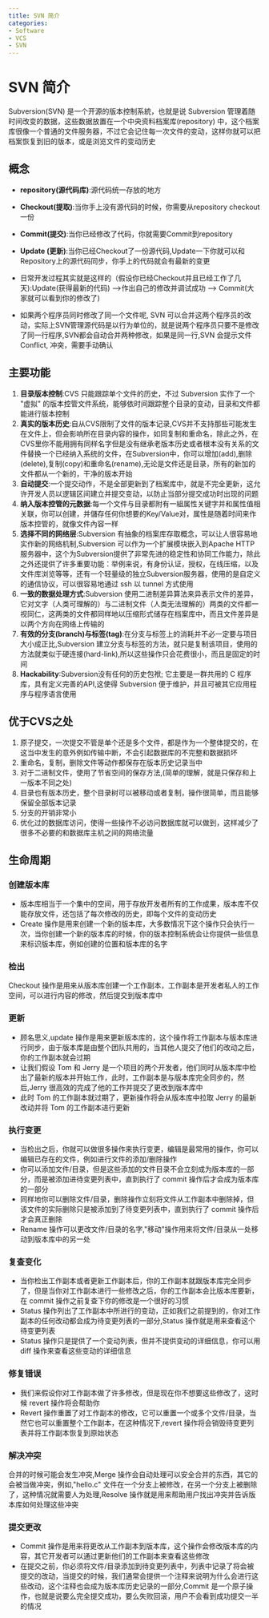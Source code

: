 ```yaml
---
title: SVN 简介
categories:
- Software
- VCS
- SVN
---
```

# SVN 简介

Subversion(SVN) 是一个开源的版本控制系統，也就是说 Subversion 管理着随时间改变的数据，这些数据放置在一个中央资料档案库(repository) 中，这个档案库很像一个普通的文件服务器，不过它会记住每一次文件的变动，这样你就可以把档案恢复到旧的版本，或是浏览文件的变动历史

## 概念

- **repository(源代码库)**:源代码统一存放的地方
- **Checkout(提取)**:当你手上没有源代码的时候，你需要从repository checkout一份
- **Commit(提交)**:当你已经修改了代码，你就需要Commit到repository
- **Update (更新)**:当你已经Checkout了一份源代码,Update一下你就可以和Repository上的源代码同步，你手上的代码就会有最新的变更

- 日常开发过程其实就是这样的（假设你已经Checkout并且已经工作了几天):Update(获得最新的代码) -->作出自己的修改并调试成功 --> Commit(大家就可以看到你的修改了)
- 如果两个程序员同时修改了同一个文件呢, SVN 可以合并这两个程序员的改动，实际上SVN管理源代码是以行为单位的，就是说两个程序员只要不是修改了同一行程序,SVN都会自动合并两种修改，如果是同一行,SVN 会提示文件 Conflict, 冲突，需要手动确认

## 主要功能

1. **目录版本控制**:CVS 只能跟踪单个文件的历史，不过 Subversion 实作了一个 "虚拟" 的版本控管文件系统，能够依时间跟踪整个目录的变动，目录和文件都能进行版本控制
2. **真实的版本历史**:自从CVS限制了文件的版本记录,CVS并不支持那些可能发生在文件上，但会影响所在目录内容的操作，如同复制和重命名，除此之外，在CVS里你不能用拥有同样名字但是没有继承老版本历史或者根本没有关系的文件替换一个已经纳入系统的文件，在Subversion中，你可以增加(add),删除(delete),复制(copy)和重命名(rename),无论是文件还是目录，所有的新加的文件都从一个新的，干净的版本开始
3. **自动提交**:一个提交动作，不是全部更新到了档案库中，就是不完全更新，这允许开发人员以逻辑区间建立并提交变动，以防止当部分提交成功时出现的问题
4. **纳入版本控管的元数据**:每一个文件与目录都附有一組属性关键字并和属性值相关联，你可以创建，并儲存任何你想要的Key/Value对，属性是随着时间来作版本控管的，就像文件內容一样
5. **选择不同的网络层**:Subversion 有抽象的档案库存取概念，可以让人很容易地实作新的网络机制,Subversion 可以作为一个扩展模块嵌入到Apache HTTP 服务器中，这个为Subversion提供了非常先进的稳定性和协同工作能力，除此之外还提供了许多重要功能：举例来说，有身份认证，授权，在线压缩，以及文件库浏览等等，还有一个轻量级的独立Subversion服务器，使用的是自定义的通信协议，可以很容易地通过 ssh 以 tunnel 方式使用
6. **一致的数据处理方式**:Subversion 使用二进制差异算法来异表示文件的差异，它对文字（人类可理解的）与二进制文件（人类无法理解的）两类的文件都一视同仁，这两类的文件都同样地以压缩形式储存在档案库中，而且文件差异是以两个方向在网络上传输的
7. **有效的分支(branch)与标签(tag)**:在分支与标签上的消耗并不必一定要与项目大小成正比,Subversion 建立分支与标签的方法，就只是复制该项目，使用的方法就类似于硬连接(hard-link),所以这些操作只会花费很小，而且是固定的时间
8. **Hackability**:Subversion没有任何的历史包袱; 它主要是一群共用的 C 程序库，具有定义完善的API,这使得 Subversion 便于维护，并且可被其它应用程序与程序语言使用

## 优于CVS之处

1. 原子提交，一次提交不管是单个还是多个文件，都是作为一个整体提交的，在这当中发生的意外例如传输中断，不会引起数据库的不完整和数据损坏
2. 重命名，复制，删除文件等动作都保存在版本历史记录当中
3. 对于二进制文件，使用了节省空间的保存方法,(简单的理解，就是只保存和上一版本不同之处)
4. 目录也有版本历史，整个目录树可以被移动或者复制，操作很简单，而且能够保留全部版本记录
5. 分支的开销非常小
6. 优化过的数据库访问，使得一些操作不必访问数据库就可以做到，这样减少了很多不必要的和数据库主机之间的网络流量

## 生命周期

### 创建版本库

- 版本库相当于一个集中的空间，用于存放开发者所有的工作成果，版本库不仅能存放文件，还包括了每次修改的历史，即每个文件的变动历史
- Create 操作是用来创建一个新的版本库，大多数情况下这个操作只会执行一次，当你创建一个新的版本库的时候，你的版本控制系统会让你提供一些信息来标识版本库，例如创建的位置和版本库的名字

### 检出

Checkout 操作是用来从版本库创建一个工作副本，工作副本是开发者私人的工作空间，可以进行内容的修改，然后提交到版本库中

### 更新

- 顾名思义,update 操作是用来更新版本库的，这个操作将工作副本与版本库进行同步，由于版本库是由整个团队共用的，当其他人提交了他们的改动之后，你的工作副本就会过期
- 让我们假设 Tom 和 Jerry 是一个项目的两个开发者，他们同时从版本库中检出了最新的版本并开始工作，此时，工作副本是与版本库完全同步的，然后,Jerry 很高效的完成了他的工作并提交了更改到版本库中
- 此时 Tom 的工作副本就过期了，更新操作将会从版本库中拉取 Jerry 的最新改动并将 Tom 的工作副本进行更新

### 执行变更

- 当检出之后，你就可以做很多操作来执行变更，编辑是最常用的操作，你可以编辑已存在的文件，例如进行文件的添加/删除操作
- 你可以添加文件/目录，但是这些添加的文件目录不会立刻成为版本库的一部分，而是被添加进待变更列表中，直到执行了 commit 操作后才会成为版本库的一部分
- 同样地你可以删除文件/目录，删除操作立刻将文件从工作副本中删除掉，但该文件的实际删除只是被添加到了待变更列表中，直到执行了 commit 操作后才会真正删除
- Rename 操作可以更改文件/目录的名字,"移动"操作用来将文件/目录从一处移动到版本库中的另一处

### 复查变化

- 当你检出工作副本或者更新工作副本后，你的工作副本就跟版本库完全同步了，但是当你对工作副本进行一些修改之后，你的工作副本会比版本库要新，在 commit 操作之前复查下你的修改是一个很好的习惯
- Status 操作列出了工作副本中所进行的变动，正如我们之前提到的，你对工作副本的任何改动都会成为待变更列表的一部分,Status 操作就是用来查看这个待变更列表
- Status 操作只是提供了一个变动列表，但并不提供变动的详细信息，你可以用 diff 操作来查看这些变动的详细信息

### 修复错误

- 我们来假设你对工作副本做了许多修改，但是现在你不想要这些修改了，这时候 revert 操作将会帮助你
- Revert 操作重置了对工作副本的修改，它可以重置一个或多个文件/目录，当然它也可以重置整个工作副本，在这种情况下,revert 操作将会销毁待变更列表并将工作副本恢复到原始状态

### 解决冲突

合并的时候可能会发生冲突,Merge 操作会自动处理可以安全合并的东西，其它的会被当做冲突，例如,"hello.c" 文件在一个分支上被修改，在另一个分支上被删除了，这种情况就需要人为处理,Resolve 操作就是用来帮助用户找出冲突并告诉版本库如何处理这些冲突

### 提交更改

- Commit 操作是用来将更改从工作副本到版本库，这个操作会修改版本库的内容，其它开发者可以通过更新他们的工作副本来查看这些修改
- 在提交之前，你必须将文件/目录添加到待变更列表中，列表中记录了将会被提交的改动，当提交的时候，我们通常会提供一个注释来说明为什么会进行这些改动，这个注释也会成为版本库历史记录的一部分,Commit 是一个原子操作，也就是说要么完全提交成功，要么失败回滚，用户不会看到成功提交一半的情况